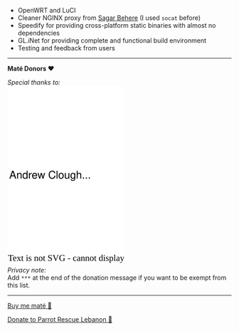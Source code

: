 
- OpenWRT and LuCI  
- Cleaner NGINX proxy from [Sagar Behere](https://sagar.se/blog/speedify/#iptables-magic) (I used `socat` before)  
- Speedify for providing cross-platform static binaries with almost no dependencies  
- GL.iNet for providing complete and functional build environment  
- Testing and feedback from users 

***

**Maté Donors ❤**

*Special thanks to:*  
<img src="https://raw.githubusercontent.com/SmoothWAN/SmoothWAN-misc/main/donors.drawio.svg"/>  
*Privacy note:*  
 Add `***` at the end of the donation message if you want to be exempt from this list.

***

[Buy me maté 🧉](https://www.paypal.com/paypalme/talalmsb/1)  
  
[Donate to Parrot Rescue Lebanon 🦜](https://www.parrotrescuelebanon.com/)
